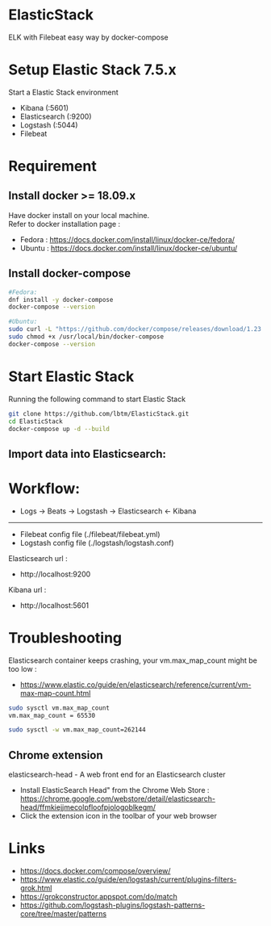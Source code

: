 # ElasticStack
ELK with Filebeat easy way by docker-compose

# Setup Elastic Stack 7.5.x
Start a Elastic Stack environment
* Kibana (:5601)
* Elasticsearch (:9200)
* Logstash (:5044) 
* Filebeat

# Requirement 
## Install docker >= 18.09.x
Have docker install on your local machine.  
Refer to docker installation page :   
* Fedora : https://docs.docker.com/install/linux/docker-ce/fedora/  
* Ubuntu : https://docs.docker.com/install/linux/docker-ce/ubuntu/

## Install docker-compose
```bash
#Fedora:
dnf install -y docker-compose
docker-compose --version

#Ubuntu:
sudo curl -L "https://github.com/docker/compose/releases/download/1.23.1/docker-compose-$(uname -s)-$(uname -m)" -o /usr/local/bin/docker-compose
sudo chmod +x /usr/local/bin/docker-compose
docker-compose --version
```

# Start Elastic Stack
Running the following command to start Elastic Stack
```bash
git clone https://github.com/lbtm/ElasticStack.git
cd ElasticStack
docker-compose up -d --build
```

## Import data into Elasticsearch:
# Workflow:
* Logs -> Beats -> Logstash -> Elasticsearch <- Kibana
---
* Filebeat config file (./filebeat/filebeat.yml)
* Logstash config file (./logstash/logstash.conf)

Elasticsearch url :
* http://localhost:9200

Kibana url :
* http://localhost:5601


# Troubleshooting
Elasticsearch container keeps crashing, your vm.max_map_count might be too low :
* https://www.elastic.co/guide/en/elasticsearch/reference/current/vm-max-map-count.html

```bash
sudo sysctl vm.max_map_count
vm.max_map_count = 65530

sudo sysctl -w vm.max_map_count=262144
```

## Chrome extension
elasticsearch-head - A web front end for an Elasticsearch cluster
* Install ElasticSearch Head" from the Chrome Web Store : https://chrome.google.com/webstore/detail/elasticsearch-head/ffmkiejjmecolpfloofpjologoblkegm/
* Click the extension icon in the toolbar of your web browser

# Links
* https://docs.docker.com/compose/overview/
* https://www.elastic.co/guide/en/logstash/current/plugins-filters-grok.html
* https://grokconstructor.appspot.com/do/match
* https://github.com/logstash-plugins/logstash-patterns-core/tree/master/patterns
